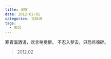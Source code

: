 ```yaml
---
title: 深宵
date: 2012-02-01
categories: 古体诗
tags:
  - 古风
---
```


寒宵温酒语，欢言稍觉醉。<!--more-->
不忍入梦去，只恐鸡啼碎。

> 2012.02
